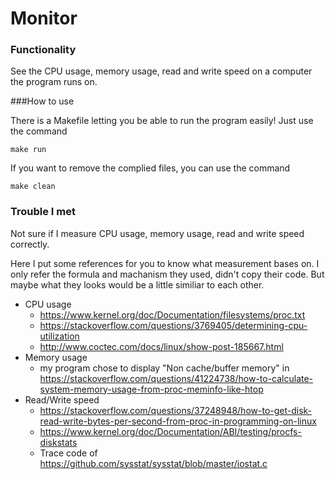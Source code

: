 # Monitor

### Functionality

See the CPU usage, memory usage, read and write speed on a computer the program runs on.

###How to use

There is a Makefile letting you be able to run the program easily! Just use the command

```shell
make run
```

If you want to remove the complied files, you can use the command

```shell
make clean
```

### Trouble I met

Not sure if I measure CPU usage, memory usage, read and write speed correctly.

Here I put some references for you to know what measurement bases on. I only refer the formula and machanism they used, didn't copy their code. But maybe what they looks would be a little similiar to each other.

* CPU usage
   * https://www.kernel.org/doc/Documentation/filesystems/proc.txt
   * https://stackoverflow.com/questions/3769405/determining-cpu-utilization
   * http://www.coctec.com/docs/linux/show-post-185667.html
* Memory usage
   * my program chose to display "Non cache/buffer memory" in https://stackoverflow.com/questions/41224738/how-to-calculate-system-memory-usage-from-proc-meminfo-like-htop
* Read/Write speed
   * https://stackoverflow.com/questions/37248948/how-to-get-disk-read-write-bytes-per-second-from-proc-in-programming-on-linux
   * https://www.kernel.org/doc/Documentation/ABI/testing/procfs-diskstats
   * Trace code of https://github.com/sysstat/sysstat/blob/master/iostat.c